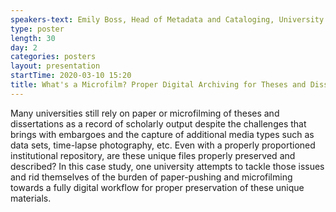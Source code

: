 ```yaml
---
speakers-text: Emily Boss, Head of Metadata and Cataloging, University of Nevada, Reno
type: poster
length: 30
day: 2
categories: posters
layout: presentation
startTime: 2020-03-10 15:20
title: What's a Microfilm? Proper Digital Archiving for Theses and Dissertations
---
```

Many universities still rely on paper or microfilming of theses and dissertations as a record of scholarly output despite the challenges that brings with embargoes and the capture of additional media types such as data sets, time-lapse photography, etc. Even with a properly proportioned institutional repository, are these unique files properly preserved and described? In this case study, one university attempts to tackle those issues and rid themselves of the burden of paper-pushing and microfilming towards a fully digital workflow for proper preservation of these unique materials. 